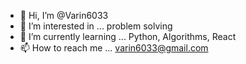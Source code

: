 - 👋 Hi, I’m @Varin6033
- 👀 I’m interested in ... problem solving
- 🌱 I’m currently learning ... Python, Algorithms, React
- 📫 How to reach me ... varin6033@gmail.com

<!---
Varin6033/Varin6033 is a ✨ special ✨ repository because its `README.md` (this file) appears on your GitHub profile.
You can click the Preview link to take a look at your changes.
--->
